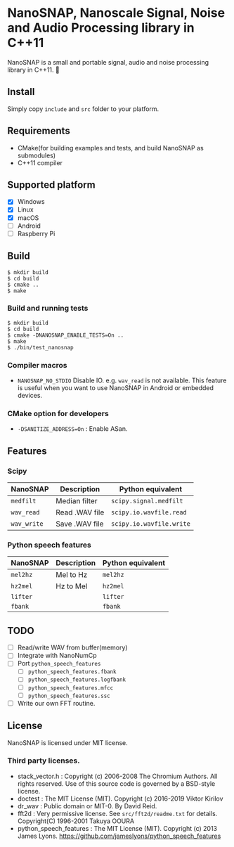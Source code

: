 # NanoSNAP, Nanoscale Signal, Noise and Audio Processing library in C++11

NanoSNAP is a small and portable signal, audio and noise processing library in C++11. 🤞

## Install

Simply copy `include` and `src` folder to your platform.

## Requirements

* CMake(for building examples and tests, and build NanoSNAP as submodules)
* C++11 compiler

## Supported platform

* [x] Windows
* [x] Linux
* [x] macOS
* [ ] Android
* [ ] Raspberry Pi

## Build

```
$ mkdir build
$ cd build
$ cmake ..
$ make
```

### Build and running tests

```
$ mkdir build
$ cd build
$ cmake -DNANOSNAP_ENABLE_TESTS=On ..
$ make
$ ./bin/test_nanosnap
```

### Compiler macros

* `NANOSNAP_NO_STDIO` Disable IO. e.g. `wav_read` is not available. This feature is useful when you want to use NanoSNAP in Android or embedded devices.


### CMake option for developers

* `-DSANITIZE_ADDRESS=On` : Enable ASan.

## Features

### Scipy

| NanoSNAP               | Description        | Python equivalent                   |
| ---------------------- | ------------------ | ----------------------------------- |
| `medfilt`              | Median filter      | `scipy.signal.medfilt`              |
| `wav_read`             | Read .WAV file     | `scipy.io.wavfile.read`             |
| `wav_write`            | Save .WAV file     | `scipy.io.wavfile.write`            |

### Python speech features

| NanoSNAP               | Description        | Python equivalent                   |
| ---------------------- | ------------------ | ----------------------------------- |
| `mel2hz`               | Mel to Hz          | `mel2hz`                            |
| `hz2mel`               | Hz to Mel          | `hz2mel`                            |
| `lifter`               |                    | `lifter`                            |
| `fbank`                |                    | `fbank`                             |


## TODO

* [ ] Read/write WAV from buffer(memory)
* [ ] Integrate with NanoNumCp
* [ ] Port `python_speech_features`
  * [ ] `python_speech_features.fbank`
  * [ ] `python_speech_features.logfbank`
  * [ ] `python_speech_features.mfcc`
  * [ ] `python_speech_features.ssc`
* [ ] Write our own FFT routine.

## License

NanoSNAP is licensed under MIT license.

### Third party licenses.

* stack_vector.h : Copyright (c) 2006-2008 The Chromium Authors. All rights reserved. Use of this source code is governed by a BSD-style license.
* doctest : The MIT License (MIT). Copyright (c) 2016-2019 Viktor Kirilov
* dr_wav : Public domain or MIT-0. By David Reid.
* fft2d : Very permissive license. See `src/fft2d/readme.txt` for details. Copyright(C) 1996-2001 Takuya OOURA
* python_speech_features : The MIT License (MIT). Copyright (c) 2013 James Lyons. https://github.com/jameslyons/python_speech_features

